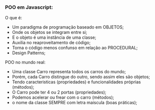 ### POO em Javascript: 
O que é: <br>

- Um paradigma de programação baseado em OBJETOS;
- Onde os objetos se integram entre si;
- E o objeto é uma instância de uma classe; 
- Auxilia no reaproveitamento de código;
- Torna o código menos confunso em relação ao PROCEDURAL; 
- Design Patterns; 

POO no mundo real: <br>
- Uma classe Carro representa todos os carros do mundo; 
- Porém, cada Carro distingue do outro, sendo assim eles são objetos; 
- Tendo caracteristicas (propriedades) e funcionalidades próprias (métodos); 
- O Carro pode ter 4 ou 2 portas (propriedades);
- Podemos acelerar ou frear com o carro (métodos); 
- o nome da classe SEMPRE com letra maiscula (boas práticas); 

